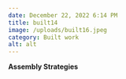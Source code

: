 ```yaml
---
date: December 22, 2022 6:14 PM
title: built14
image: /uploads/built16.jpeg
category: Built work
alt: alt
---
```

**Assembly Strategies**